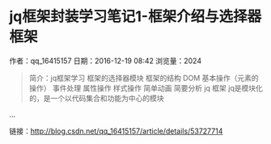 # jq框架封装学习笔记1-框架介绍与选择器框架
作者：qq_16415157
日期：2016-12-19 08:42
浏览量：2024
> 简介：jq框架学习
框架的选择器模块
框架的结构
DOM 基本操作（元素的操作）
事件处理
属性操作
样式操作
简单动画
简要分析 jq 框架
  jq是模块化的，是一个以代码集合和功能为中心的模块
  
...

 链接：http://blog.csdn.net/qq_16415157/article/details/53727714
